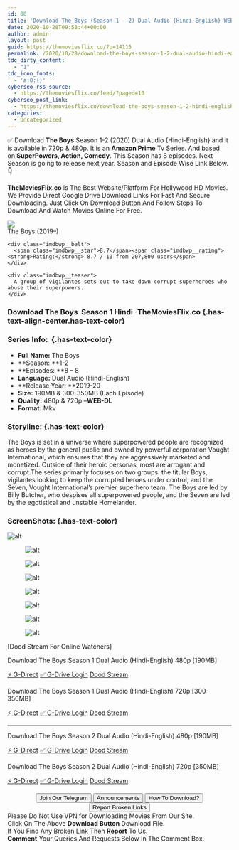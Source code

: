 ```yaml
---
id: 88
title: 'Download The Boys (Season 1 – 2) Dual Audio {Hindi-English} WEB-DL 480p [190MB] || 720p [320MB]'
date: 2020-10-28T09:58:44+00:00
author: admin
layout: post
guid: https://themoviesflix.co/?p=14115
permalink: /2020/10/28/download-the-boys-season-1-2-dual-audio-hindi-english-web-dl-480p-190mb-720p-320mb/
tdc_dirty_content:
  - "1"
tdc_icon_fonts:
  - 'a:0:{}'
cyberseo_rss_source:
  - https://themoviesflix.co/feed/?paged=10
cyberseo_post_link:
  - https://themoviesflix.co/download-the-boys-season-1-2-hindi-english-480p-720p/
categories:
  - Uncategorized
---
```

✅ Download&nbsp;**The Boys**&nbsp;Season 1-2 (2020)&nbsp;Dual Audio {Hindi-English}&nbsp;and it is available in&nbsp;720p&nbsp;&&nbsp;480p. It is an&nbsp;**Amazon Prime**&nbsp;Tv Series. And based on&nbsp;**SuperPowers, Action, Comedy**. This Season has 8 episodes. Next Season is going to release next year. Season and Episode Wise Link Below.👇

**TheMoviesFlix.co**&nbsp;is The Best Website/Platform For Hollywood HD Movies. We Provide Direct Google Drive Download Links For Fast And Secure Downloading. Just Click On Download Button And Follow Steps To Download And Watch Movies Online For Free.

<div class="imdbwp imdbwp--movie dark">
  <div class="imdbwp__thumb">
    <a class="imdbwp__link" target="_blank" title="The Boys" href="https://www.imdb.com/title/tt1190634/" rel="nofollow noopener noreferrer"><img class="imdbwp__img" src="https://m.media-amazon.com/images/M/MV5BNGEyOGJiNWEtMTgwMi00ODU4LTlkMjItZWI4NjFmMzgxZGY2XkEyXkFqcGdeQXVyNjcyNjcyMzQ@._V1_SX300.jpg" /></a>
  </div>
  
  <div class="imdbwp__content">
    <div class="imdbwp__header">
      <span class="imdbwp__title">The Boys</span> (2019–)
    </div>
    
    <div class="imdbwp__belt">
      <span class="imdbwp__star">8.7</span><span class="imdbwp__rating"><strong>Rating:</strong> 8.7 / 10 from 207,800 users</span>
    </div>
    
    <div class="imdbwp__teaser">
      A group of vigilantes sets out to take down corrupt superheroes who abuse their superpowers.
    </div>
  </div>
</div>

### Download The Boys&nbsp; Season 1 Hindi -TheMoviesFlix.co {.has-text-align-center.has-text-color}

### Series Info:&nbsp; {.has-text-color}

  * **Full Name:**&nbsp;The Boys
  * **Season:&nbsp;**1-2
  * **Episodes:&nbsp;**8 – 8
  * **Language:**&nbsp;Dual Audio (Hindi-English)
  * **Release Year:&nbsp;**2019-20
  * **Size:**&nbsp;190MB & 300-350MB (Each Episode)
  * **Quality:**&nbsp;480p &&nbsp;720p –**WEB-DL**
  * **Format:**&nbsp;Mkv

### Storyline: {.has-text-color}

The Boys is set in a universe where superpowered people are recognized as heroes by the general public and owned by powerful corporation Vought International, which ensures that they are aggressively marketed and monetized. Outside of their heroic personas, most are arrogant and corrupt.The series primarily focuses on two groups: the titular Boys, vigilantes looking to keep the corrupted heroes under control, and the Seven, Vought International’s premier superhero team. The Boys are led by Billy Butcher, who despises all superpowered people, and the Seven are led by the egotistical and unstable Homelander.

### ScreenShots: {.has-text-color}<figure class="wp-block-image">

![alt](https://i.imgur.com/AemsjnR.png) </figure> <figure class="wp-block-image">![alt](https://i.imgur.com/QXKLwJF.png)</figure> <figure class="wp-block-image">![alt](https://i.imgur.com/CueQGA9.png)</figure> <figure class="wp-block-image">![alt](https://i.imgur.com/PSG7koX.jpg)</figure> <figure class="wp-block-image">![alt](https://i.imgur.com/zSNBW8P.jpg)</figure> <figure class="wp-block-image">![alt](https://i.imgur.com/0LtxrVz.jpg)</figure> <figure class="wp-block-image">![alt](https://i.imgur.com/KgQA6np.jpg)</figure> <figure class="wp-block-image">![alt](https://i.imgur.com/NQeqJVu.jpg)</figure> 

<p class="has-text-align-center has-vivid-red-color has-text-color">
  [Dood Stream For Online Watchers]
</p>

<p class="has-text-align-center has-text-color has-medium-font-size">
  Download The Boys Season 1 Dual Audio (Hindi-English) 480p&nbsp;[190MB]
</p>

<p class="has-text-align-center">
  <a class="maxbutton-13 maxbutton maxbutton-g-direct-1" target="_blank" title="tooltip" rel="nofollow noopener noreferrer" href="https://coinquint.com/a18212/"><span class="mb-text">⚡️ G-Direct</span></a> <a class="maxbutton-14 maxbutton maxbutton-g-drive" target="_blank" title="tooltip" rel="nofollow noopener noreferrer" href="https://coinquint.com/a18214/"><span class="mb-text">✅ G-Drive Login</span></a> <a class="maxbutton-15 maxbutton maxbutton-dood-stream" target="_blank" title="tooltip" rel="nofollow noopener noreferrer" href="https://coinquint.com/a18216/"><span class="mb-text">Dood Stream</span></a>
</p>

<p class="has-text-align-center has-text-color has-medium-font-size">
  Download The Boys Season 1 Dual Audio (Hindi-English) 720p&nbsp;[300-350MB]
</p>

<p class="has-text-align-center">
  <a class="maxbutton-13 maxbutton maxbutton-g-direct-1" target="_blank" title="tooltip" rel="nofollow noopener noreferrer" href="https://coinquint.com/a18200/"><span class="mb-text">⚡️ G-Direct</span></a> <a class="maxbutton-14 maxbutton maxbutton-g-drive" target="_blank" title="tooltip" rel="nofollow noopener noreferrer" href="https://coinquint.com/a18202/"><span class="mb-text">✅ G-Drive Login</span></a> <a class="maxbutton-15 maxbutton maxbutton-dood-stream" target="_blank" title="tooltip" rel="nofollow noopener noreferrer" href="https://coinquint.com/a18204/"><span class="mb-text">Dood Stream</span></a>
</p>

<hr class="wp-block-separator" />

<p class="has-text-align-center has-text-color has-medium-font-size">
  Download The Boys Season 2 Dual Audio (Hindi-English) 480p&nbsp;[190MB]
</p>

<p class="has-text-align-center">
  <a class="maxbutton-13 maxbutton maxbutton-g-direct-1" target="_blank" title="tooltip" rel="nofollow noopener noreferrer" href="https://coinquint.com/a18248/"><span class="mb-text">⚡️ G-Direct</span></a> <a class="maxbutton-14 maxbutton maxbutton-g-drive" target="_blank" title="tooltip" rel="nofollow noopener noreferrer" href="https://coinquint.com/a18250/"><span class="mb-text">✅ G-Drive Login</span></a> <a class="maxbutton-15 maxbutton maxbutton-dood-stream" target="_blank" title="tooltip" rel="nofollow noopener noreferrer" href="https://coinquint.com/a18252/"><span class="mb-text">Dood Stream</span></a>
</p>

<p class="has-text-align-center has-text-color has-medium-font-size">
  Download The Boys Season 2 Dual Audio (Hindi-English) 720p&nbsp;[350MB]
</p>

<p class="has-text-align-center">
  <a class="maxbutton-13 maxbutton maxbutton-g-direct-1" target="_blank" title="tooltip" rel="nofollow noopener noreferrer" href="https://coinquint.com/a18206/"><span class="mb-text">⚡️ G-Direct</span></a> <a class="maxbutton-14 maxbutton maxbutton-g-drive" target="_blank" title="tooltip" rel="nofollow noopener noreferrer" href="https://coinquint.com/a18208/"><span class="mb-text">✅ G-Drive Login</span></a> <a class="maxbutton-15 maxbutton maxbutton-dood-stream" target="_blank" title="tooltip" rel="nofollow noopener noreferrer" href="https://coinquint.com/a18210/"><span class="mb-text">Dood Stream</span></a>
</p>

<center>
</center>

<center>
  <a href="https://t.me/themoviesflixcom" target="_blank" data-wpel-link="external" rel="nofollow external noopener noreferrer"><button class="button button5">Join Our Telegram</button></a> <a href="https://themoviesflix.co/download-the-boys-season-1-2-hindi-english-480p-720p/#" target="_blank" data-wpel-link="external" rel="nofollow external noopener noreferrer"><button class="button button5">Announcements</button></a> <a href="https://themoviesflix.com/how-to-download/" target="_blank" data-wpel-link="external" rel="nofollow external noopener noreferrer"><button class="button button5">How To Download?</button></a> <a href="https://themoviesflix.co/download-the-boys-season-1-2-hindi-english-480p-720p/#" target="_blank" data-wpel-link="external" rel="nofollow external noopener noreferrer"><button class="button button5">Report Broken Links</button></a>
</center>

<div class="alert alert-danger">
  Please Do Not Use VPN for Downloading Movies From Our Site.
</div>

<div class="alert alert-success">
  Click On The Above <strong>Download Button</strong> Download File.
</div>

<div class="alert alert-warning">
  If You Find Any Broken Link Then <strong>Report</strong> To Us.
</div>

<div class="alert alert-info">
  <strong>Comment</strong> Your Queries And Requests Below In The Comment Box.
</div>